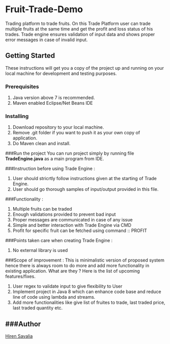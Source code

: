 # Fruit-Trade-Demo
Trading platform to trade fruits. On this Trade Platform user can trade multiple fruits at the same time and get the profit and loss status of his trades.
Trade engine ensures validation of input data and shows proper error messages in case of invalid input.

## Getting Started
These instructions will get you a copy of the project up and running on your local machine for development and testing purposes.

### Prerequisites
1. Java version above 7 is recommended.
2. Maven enabled Eclipse/Net Beans IDE

### Installing
1. Download repository to your local machine.
2. Remove .git folder if you want to push it as your own copy of application.
3. Do Maven clean and install.

###Run the project
You can run project simply by running file **TradeEngine.java** as a main program from IDE.


###Instruction before using Trade Engine :

1. User should stricrtly follow instructions given at the starting of Trade Engine.
2. User should go thorough samples of input/output provided in this file.

###Functionality :

1. Multiple fruits can be traded
2. Enough validations provided to prevent bad input
3. Proper messages are communicated in case of any issue
4. Simple and better interaction with Trade Engine via CMD
5. Profit for specific fruit can be fetched using command :: PROFIT <FRUIT>

###Points taken care when creating Trade Engine :

1. No external library is used

###Scope of improvement :
This is minimalistic version of proposed system hence there is always room to do more and add more functionality in existing application. What are they ? Here is the list of upcoming features/fixes.

1. User regex to validate input to give flexibility to User
2. Implement project in Java 8 which can enhance code base and reduce line of code using lambda and streams.
3. Add more functionalities like give list of fruites to trade, last traded price, last traded quantity etc.


###Author
---
[Hiren Savalia](https://github.com/Hiren879)
